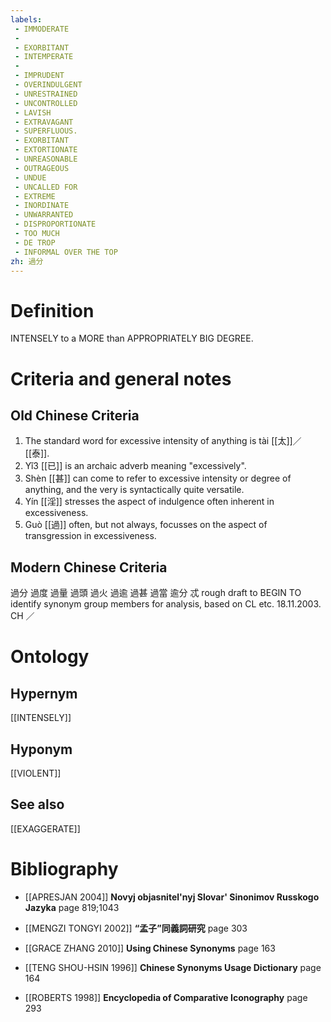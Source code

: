 ```yaml
---
labels: 
 - IMMODERATE
 - 
 - EXORBITANT
 - INTEMPERATE
 - 
 - IMPRUDENT
 - OVERINDULGENT
 - UNRESTRAINED
 - UNCONTROLLED
 - LAVISH
 - EXTRAVAGANT
 - SUPERFLUOUS.
 - EXORBITANT
 - EXTORTIONATE
 - UNREASONABLE
 - OUTRAGEOUS
 - UNDUE
 - UNCALLED FOR
 - EXTREME
 - INORDINATE
 - UNWARRANTED
 - DISPROPORTIONATE
 - TOO MUCH
 - DE TROP
 - INFORMAL OVER THE TOP
zh: 過分
---
```


# Definition
INTENSELY to a MORE than APPROPRIATELY BIG DEGREE.
# Criteria and general notes
## Old Chinese Criteria
1. The standard word for excessive intensity of anything is tài [[太]]／[[泰]].
2. Yǐ3 [[已]] is an archaic adverb meaning "excessively".
3. Shèn [[甚]] can come to refer to excessive intensity or degree of anything, and the very is syntactically quite versatile.
4. Yín [[淫]] stresses the aspect of indulgence often inherent in excessiveness.
5. Guò [[過]] often, but not always, focusses on the aspect of transgression in excessiveness.
## Modern Chinese Criteria
過分
過度
過量
過頭
過火
過逾
過甚
過當
逾分
忒
rough draft to BEGIN TO identify synonym group members for analysis, based on CL etc. 18.11.2003. CH ／
# Ontology

## Hypernym
[[INTENSELY]]
## Hyponym
[[VIOLENT]]
## See also
[[EXAGGERATE]]
# Bibliography
- [[APRESJAN 2004]]
**Novyj objasnitel'nyj Slovar' Sinonimov Russkogo Jazyka** page 819;1043

- [[MENGZI TONGYI 2002]]
**“孟子”同義詞研究** page 303

- [[GRACE ZHANG 2010]]
**Using Chinese Synonyms** page 163

- [[TENG SHOU-HSIN 1996]]
**Chinese Synonyms Usage Dictionary** page 164

- [[ROBERTS 1998]]
**Encyclopedia of Comparative Iconography** page 293
